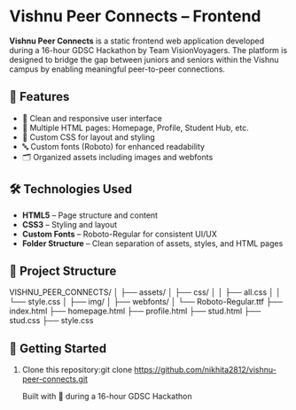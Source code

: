 # Vishnu Peer Connects – Frontend

**Vishnu Peer Connects** is a static frontend web application developed during a 16-hour GDSC Hackathon by Team VisionVoyagers. The platform is designed to bridge the gap between juniors and seniors within the Vishnu campus by enabling meaningful peer-to-peer connections.

## 🌟 Features

- 👤 Clean and responsive user interface
- 📄 Multiple HTML pages: Homepage, Profile, Student Hub, etc.
- 🎨 Custom CSS for layout and styling
- 🔤 Custom fonts (Roboto) for enhanced readability
- 🗂️ Organized assets including images and webfonts

## 🛠️ Technologies Used

- **HTML5** – Page structure and content
- **CSS3** – Styling and layout
- **Custom Fonts** – Roboto-Regular for consistent UI/UX
- **Folder Structure** – Clean separation of assets, styles, and HTML pages

## 📁 Project Structure

VISHNU_PEER_CONNECTS/
│
├── assets/
│ ├── css/
│ │ ├── all.css
│ │ └── style.css
│ ├── img/
│ ├── webfonts/
│ └── Roboto-Regular.ttf
├── index.html
├── homepage.html
├── profile.html
├── stud.html
├── stud.css
├── style.css


## 🚀 Getting Started

1. Clone this repository:git clone https://github.com/nikhita2812/vishnu-peer-connects.git
   
   Built with 💙 during a 16-hour GDSC Hackathon




